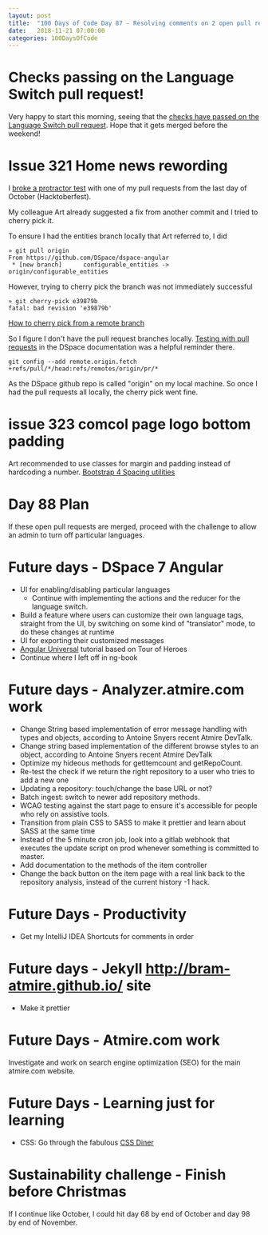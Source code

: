 ```yaml
---
layout: post
title:  "100 Days of Code Day 87 - Resolving comments on 2 open pull requests"
date:   2018-11-21 07:00:00
categories: 100DaysOfCode
---
```


# Checks passing on the Language Switch pull request!

Very happy to start this morning, seeing that the [checks have passed on the Language Switch pull request](https://github.com/DSpace/dspace-angular/pull/329). Hope that it gets merged before the weekend!

# Issue 321 Home news rewording

I [broke a protractor test](https://github.com/DSpace/dspace-angular/pull/322) with one of my pull requests from the last day of October (Hacktoberfest). 

My colleague Art already suggested a fix from another commit and I tried to cherry pick it.

To ensure I had the entities branch locally that Art referred to, I did

```
» git pull origin        
From https://github.com/DSpace/dspace-angular
 * [new branch]      configurable_entities -> origin/configurable_entities
```

However, trying to cherry pick the branch was not immediately successful

```
» git cherry-pick e39879b                    
fatal: bad revision 'e39879b'
```

[How to cherry pick from a remote branch](https://stackoverflow.com/questions/13788945/how-to-cherry-pick-from-a-remote-branch)

So I figure I don't have the pull request branches locally. [Testing with pull requests](https://wiki.duraspace.org/display/DSPACE/Development+with+Git#DevelopmentwithGit-TestingPullRequests) in the DSpace documentation was a helpful reminder there.

```
git config --add remote.origin.fetch +refs/pull/*/head:refs/remotes/origin/pr/*
```

As the DSpace github repo is called "origin" on my local machine.
So once I had the pull requests all locally, the cherry pick went fine.

# issue 323 comcol page logo bottom padding

Art recommended to use classes for margin and padding instead of hardcoding a number.
[Bootstrap 4 Spacing utilities](https://getbootstrap.com/docs/4.1/utilities/spacing/)

# Day 88 Plan

If these open pull requests are merged, proceed with the challenge to allow an admin to turn off particular languages.

# Future days - DSpace 7 Angular

* UI for enabling/disabling particular languages
    * Continue with implementing the actions and the reducer for the language switch.
* Build a feature where users can customize their own language tags, straight from the UI, by switching on some kind of "translator" mode, to do these changes at runtime
* UI for exporting their customized messages
* [Angular Universal](https://angular.io/guide/universal) tutorial based on Tour of Heroes
* Continue where I left off in ng-book

# Future days - Analyzer.atmire.com work

* Change String based implementation of error message handling with types and objects, according to Antoine Snyers recent Atmire DevTalk.
* Change string based implementation of the different browse styles to an object, according to Antoine Snyers recent Atmire DevTalk
* Optimize my hideous methods for getItemcount and getRepoCount.
* Re-test the check if we return the right repository to a user who tries to add a new one
* Updating a repository: touch/change the base URL or not?
* Batch ingest: switch to newer add repository methods.
* WCAG testing against the start page to ensure it's accessible for people who rely on assistive tools.
* Transition from plain CSS to SASS to make it prettier and learn about SASS at the same time
* Instead of the 5 minute cron job, look into a gitlab webhook that executes the update script on prod whenever something is committed to master.
* Add documentation to the methods of the item controller
* Change the back button on the item page with a real link back to the repository analysis, instead of the current history -1 hack.

# Future Days - Productivity

* Get my IntelliJ IDEA Shortcuts for comments in order

# Future days - Jekyll http://bram-atmire.github.io/ site

* Make it prettier

# Future Days - Atmire.com work

Investigate and work on search engine optimization (SEO) for the main atmire.com website.

# Future Days - Learning just for learning

* CSS: Go through the fabulous [CSS Diner](https://flukeout.github.io/)

# Sustainability challenge - Finish before Christmas

If I continue like October, I could hit day 68 by end of October and day 98 by end of November.